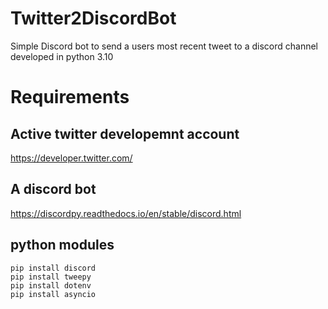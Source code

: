 # Twitter2DiscordBot
Simple Discord bot to send a users most recent tweet to a discord channel developed in python 3.10

# Requirements
## Active twitter developemnt account
https://developer.twitter.com/

## A discord bot
https://discordpy.readthedocs.io/en/stable/discord.html

## python modules
```
pip install discord
pip install tweepy
pip install dotenv
pip install asyncio
```
